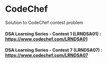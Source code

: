 # CodeChef
Solution to CodeChef contest problem

#### DSA Learning Series - Contest 1 (LRNDSA01) : https://www.codechef.com/LRNDSA01
#### DSA Learning Series - Contest 7 (LRNDSA07) : https://www.codechef.com/LRNDSA07
